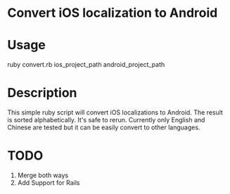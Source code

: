 <h1>Convert iOS localization to Android</h1>
<h1>Usage</h1>
ruby convert.rb ios_project_path android_project_path
<h1>Description</h1>
This simple ruby script will convert iOS localizations to Android.  The result is sorted alphabetically.  It's safe to rerun.  Currently only English and Chinese are tested but it can be easily convert to other languages.

<h1>TODO</h1>
<ol>
<li>Merge both ways</li>
<li>Add Support for Rails</li>
</ol>
